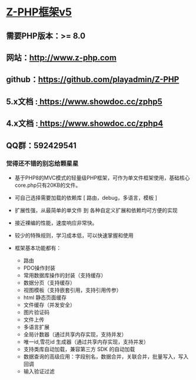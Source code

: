 # [Z-PHP框架v5](http://www.z-php.com)
## 需要PHP版本：>= 8.0
## 网站：<a href="http://www.z-php.com/" target="_blank">http://www.z-php.com</a>
## github：<a href="https://github.com/playadmin/Z-PHP" target="_blank">https://github.com/playadmin/Z-PHP</a>
## 5.x文档 :<a href="https://www.showdoc.cc/zphp5" target="_blank"> https://www.showdoc.cc/zphp5</a>
## 4.x文档 :<a href="https://www.showdoc.cc/zphp4" target="_blank"> https://www.showdoc.cc/zphp4</a>
## QQ群：592429541
### 觉得还不错的别忘给颗星星

- 基于PHP8的MVC模式的轻量级PHP框架，可作为单文件框架使用，基础核心core.php只有20KB的文件。
- 可自己选择需要加载的依赖库 [ 路由，debug，多语言，模板 ]
- 扩展性强，从最简单的单文件 到 各种自定义扩展和依赖均可方便的实现

- 接近裸编的性能，速度响应非常快。
- 较少的特殊规则，学习成本低，可以快速掌握和使用

- 框架基本功能都有：
    - 路由
    - PDO操作封装
    - 常用数据库操作的封装（支持缓存）
    - 数据分页（支持缓存）
    - 视图模板（支持嵌套引用，支持引用传参）
    - html 静态页面缓存
    - 文件缓存（并发安全）
    - 图片验证码
    - 文件上传
    - 多语言扩展
    - 全局计数器（通过共享内存实现，支持并发）
    - 唯一id,雪花id 生成器（通过共享内存实现，支持并发）
    - 支持类库自动加载，兼容第三方 SDK 的自动加载
    - 数据查询的高级应用：字段别名，数据合并，关联合并，批量写入，写入回调
    - 输入验证过滤

